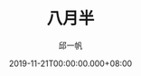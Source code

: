 ---
issue: 353
title: 八月半
author: 邱一帆
language: 四縣
date: 2019-11-21T00:00:00.000+08:00
topic: 抒懷
difficulty: 2
wikidata: Q98096247
wikidata_link: https://www.wikidata.org/wiki/Q98096247
author_wikidata_link: https://www.wikidata.org/wiki/Q98096293
author_wikidata: Q98096293
---